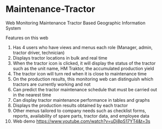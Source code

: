# Maintenance-Tractor
Web Monitoring Maintenance Tractor Based Geographic Information System

Features on this web
1. Has 4 users who have views and menus each role (Manager, admin, tractor driver, technician)
2. Displays tractor locations in bulk and real time
3. When the tractor icon is clicked, it will display the status of the tractor such as the unit name, HM Traktor, the accumulated production yield
4. The tractor icon will turn red when it is close to maintenance time
5. On the production results, this monitoring web can distinguish which tractors are currently working and not
6. Can predict the tractor maintenance schedule that must be carried out in the nearest time
7. Can display tractor maintenance performance in tables and graphs
8. Displays the production results obtained by each tractor
9. Other menus tailored to company needs such as checklist forms, reports, availability of spare parts, tractor data, and employee data
10. Web demo https://www.youtube.com/watch?v=uDj8pS17YT4&t=3s
